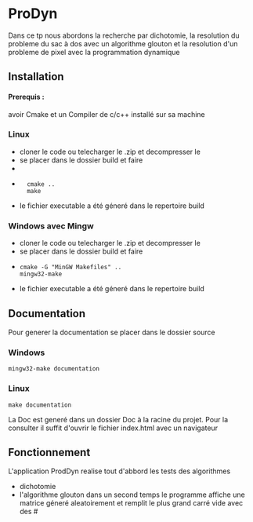 # ProDyn
Dans ce tp nous abordons la recherche par dichotomie, la resolution du probleme du sac à dos
avec un algorithme glouton et la resolution d'un probleme de pixel avec la programmation 
dynamique

## Installation
#### Prerequis : 
avoir Cmake et un Compiler de c/c++ installé sur
sa machine
### Linux
* cloner le code ou telecharger le .zip et decompresser le 
* se placer dans le dossier build et faire
* 
* ```shell
    cmake ..
    make 
  ```
* le fichier executable a été géneré dans le repertoire build
### Windows avec Mingw
* cloner le code ou telecharger le .zip et decompresser le
* se placer dans le dossier build et faire
* ```shell
  cmake -G "MinGW Makefiles" ..
  mingw32-make
  ```
* le fichier executable a été géneré dans le repertoire build

## Documentation
Pour generer la documentation se placer dans le dossier source
### Windows
```shell
mingw32-make documentation
```
### Linux 
```shell
make documentation
```
La Doc est generé dans un dossier Doc à la racine du projet. Pour la 
consulter il suffit d'ouvrir le fichier index.html avec un navigateur

## Fonctionnement
L'application ProdDyn realise tout d'abbord les tests des algorithmes
- dichotomie
- l'algorithme glouton
dans un second temps le programme affiche une matrice géneré aleatoirement et
remplit le plus grand carré vide avec des #